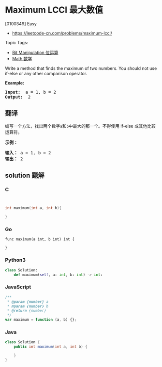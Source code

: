 # Maximum LCCI 最大数值

[0100349] Easy

- https://leetcode-cn.com/problems/maximum-lcci/

Topic Tags:

- [Bit Manipulation 位运算](https://leetcode-cn.com/tag/bit-manipulation/)
- [Math 数学](https://leetcode-cn.com/tag/math/)

Write a method that finds the maximum of two numbers. You should not use if-else or any other comparison operator.

**Example:**

<pre><strong>Input: </strong> a = 1, b = 2
<strong>Output: </strong> 2
</pre>

## 翻译

编写一个方法，找出两个数字`a`和`b`中最大的那一个。不得使用 if-else 或其他比较运算符。

**示例：**

<pre><strong>输入：</strong> a = 1, b = 2
<strong>输出：</strong> 2
</pre>

## solution 题解

### C

```c


int maximum(int a, int b){

}


```

### Go

```golang
func maximum(a int, b int) int {

}
```

### Python3

```python
class Solution:
    def maximum(self, a: int, b: int) -> int:
```

### JavaScript

```javascript
/**
 * @param {number} a
 * @param {number} b
 * @return {number}
 */
var maximum = function (a, b) {};
```

### Java

```java
class Solution {
    public int maximum(int a, int b) {

    }
}
```
